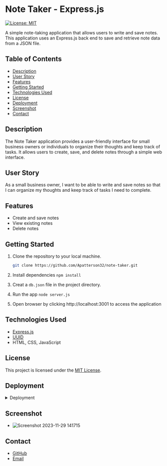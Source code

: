 # Note Taker - Express.js


[![License: MIT](https://img.shields.io/badge/License-MIT-blue.svg)](https://opensource.org/licenses/MIT)


A simple note-taking application that allows users to write and save notes. This application uses an Express.js back end to save and retrieve note data from a JSON file.

## Table of Contents

- [Description](#description)
- [User Story](#user-story)
- [Features](#features)
- [Getting Started](#getting-started)
- [Technologies Used](#technologies-used)
- [License](#license)
- [Deployment](#deployment)
- [Screenshot](#screenshot)
- [Contact](#contact)

## Description

The Note Taker application provides a user-friendly interface for small business owners or individuals to organize their thoughts and keep track of tasks. It allows users to create, save, and delete notes through a simple web interface.

## User Story

As a small business owner, I want to be able to write and save notes so that I can organize my thoughts and keep track of tasks I need to complete.


## Features

- Create and save notes
- View existing notes
- Delete notes

## Getting Started

1. Clone the repository to your local machine.
   ```bash
   git clone https://github.com/Apatterson32/note-taker.git

2. Install dependencies `npm install`


3. Creat a `db.json` file in the project directory.


4. Run the app `node server.js`


5. Open browser by clicking  http://localhost:3001 to access the application


## Technologies Used

- [Express.js](https://expressjs.com/)
- [UUID](https://www.npmjs.com/package/uuid)
- HTML, CSS, JavaScript


## License

This project is licensed under the [MIT License](LICENSE).


## Deployment

<details>
 <summary>Deployment</summary>
 <br>
    [Live Deployment Link]()
</details>


## Screenshot

- ![Screenshot 2023-11-29 141715](https://github.com/Apatterson32/jot-it-down/assets/135552416/e6376428-75b5-4fbb-b8f9-0c3fe25de55e)

## Contact

- [GitHub](https://github.com/Apatterson32)
- [Email](mailto:pattersonal10@gmail.com)

